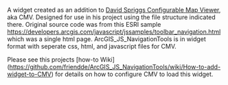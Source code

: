 A widget created as an addition to [David Spriggs Configurable Map Viewer](https://github.com/DavidSpriggs/ConfigurableViewerJSAPI), aka CMV. Designed for use in his project using the file structure indicated there. Original source code was from this ESRI sample https://developers.arcgis.com/javascript/jssamples/toolbar_navigation.html which was a single html page. ArcGIS_JS_NavigationTools is in widget format with seperate css, html, and javascript files for CMV.

Please see this projects [how-to Wiki] (https://github.com/friendde/ArcGIS_JS_NavigationTools/wiki/How-to-add-widget-to-CMV) for details on how to configure CMV to load this widget.
